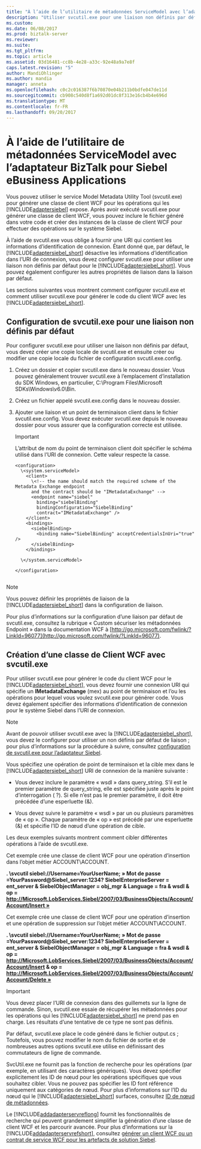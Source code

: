 ```yaml
---
title: "À l’aide de l’utilitaire de métadonnées ServiceModel avec l’adaptateur BizTalk pour Siebel eBusiness Applications | Documents Microsoft"
description: "Utiliser svcutil.exe pour une liaison non définis par défaut, ou pour créer une classe de Client WCF ou le contrat de Service WCF avec l’adaptateur Siebel - Pack de l’adaptateur BizTalk (LOB)"
ms.custom: 
ms.date: 06/08/2017
ms.prod: biztalk-server
ms.reviewer: 
ms.suite: 
ms.tgt_pltfrm: 
ms.topic: article
ms.assetid: 03d16481-cc8b-4e28-a33c-92e48a9a7e8f
caps.latest.revision: "5"
author: MandiOhlinger
ms.author: mandia
manager: anneta
ms.openlocfilehash: c0c2c016387f6b70870e04b211b0bdfe047de11d
ms.sourcegitcommit: cb908c540d8f1a692d01dc8f313e16cb4b4e696d
ms.translationtype: MT
ms.contentlocale: fr-FR
ms.lasthandoff: 09/20/2017
---
```

# <a name="using-the-servicemodel-metadata-utility-tool-with-the-biztalk-adapter-for-siebel-ebusiness-applications"></a>À l’aide de l’utilitaire de métadonnées ServiceModel avec l’adaptateur BizTalk pour Siebel eBusiness Applications
Vous pouvez utiliser le service Model Metadata Utility Tool (svcutil.exe) pour générer une classe de client WCF pour les opérations qui les [!INCLUDE[adaptersiebel](../../includes/adaptersiebel-md.md)] expose. Après avoir exécuté svcutil.exe pour générer une classe de client WCF, vous pouvez inclure le fichier généré dans votre code et créer des instances de la classe de client WCF pour effectuer des opérations sur le système Siebel.  
  
 À l’aide de svcutil.exe vous oblige à fournir une URI qui contient les informations d’identification de connexion. Étant donné que, par défaut, le [!INCLUDE[adaptersiebel_short](../../includes/adaptersiebel-short-md.md)] désactive les informations d’identification dans l’URI de connexion, vous devez configurer svcutil.exe pour utiliser une liaison non définis par défaut pour le [!INCLUDE[adaptersiebel_short](../../includes/adaptersiebel-short-md.md)]. Vous pouvez également configurer les autres propriétés de liaison dans la liaison par défaut.  
  
 Les sections suivantes vous montrent comment configurer svcutil.exe et comment utiliser svcutil.exe pour générer le code du client WCF avec les [!INCLUDE[adaptersiebel_short](../../includes/adaptersiebel-short-md.md)].  
  
##  <a name="BKMK_ConfigureSvcutil"></a>Configuration de svcutil.exe pour une liaison non définis par défaut   
 Pour configurer svcutil.exe pour utiliser une liaison non définis par défaut, vous devez créer une copie locale de svcutil.exe et ensuite créer ou modifier une copie locale du fichier de configuration svcutil.exe.config.  
  
 
1.  Créez un dossier et copier svcutil.exe dans le nouveau dossier. Vous pouvez généralement trouver svcutil.exe à l’emplacement d’installation du SDK Windows, en particulier, C:\Program Files\Microsoft SDKs\Windows\v6.0\Bin.  
  
2.  Créez un fichier appelé svcutil.exe.config dans le nouveau dossier.  
  
3.  Ajouter une liaison et un point de terminaison client dans le fichier svcutil.exe.config. Vous devez exécuter svcutil.exe depuis le nouveau dossier pour vous assurer que la configuration correcte est utilisée.  
  
    > [!IMPORTANT]
    >  L’attribut de nom du point de terminaison client doit spécifier le schéma utilisé dans l’URI de connexion. Cette valeur respecte la casse.  
  
    ```  
    <configuration>  
      \<system.serviceModel>  
        <client>  
          \<!-- the name should match the required scheme of the Metadata Exchange endpoint   
          and the contract should be "IMetadataExchange" -->  
          <endpoint name="siebel"  
            binding="siebelBinding"  
            bindingConfiguration="SiebelBinding"  
            contract="IMetadataExchange" />  
        </client>  
        <bindings>  
          <siebelBinding>  
            <binding name="SiebelBinding" acceptCredentialsInUri="true" />  
          </siebelBinding>  
        </bindings>  
  
      \</system.serviceModel>  
  
    </configuration>  
  
    ```  
  
> [!NOTE]
>  Vous pouvez définir les propriétés de liaison de la [!INCLUDE[adaptersiebel_short](../../includes/adaptersiebel-short-md.md)] dans la configuration de liaison.  
  
 Pour plus d’informations sur la configuration d’une liaison par défaut de svcutil.exe, consultez la rubrique « Custom sécuriser les métadonnées Endpoint » dans la documentation WCF à [http://go.microsoft.com/fwlink/?LinkId=96077](http://go.microsoft.com/fwlink/?LinkId=96077).  
  
## <a name="creating-a-wcf-client-class-with-svcutilexe"></a>Création d’une classe de Client WCF avec svcutil.exe  
 Pour utiliser svcutil.exe pour générer le code du client WCF pour le [!INCLUDE[adaptersiebel_short](../../includes/adaptersiebel-short-md.md)], vous devez fournir une connexion URI qui spécifie un **IMetadataExchange** (mex) au point de terminaison et l’ou les opérations pour lequel vous voulez svcutil.exe pour générer code. Vous devez également spécifier des informations d’identification de connexion pour le système Siebel dans l’URI de connexion.  
  
> [!NOTE]
>  Avant de pouvoir utiliser svcutil.exe avec la [!INCLUDE[adaptersiebel_short](../../includes/adaptersiebel-short-md.md)], vous devez le configurer pour utiliser un non définis par défaut de liaison ; pour plus d’informations sur la procédure à suivre, consultez [configuration de svcutil.exe pour l’adaptateur Siebel](#BKMK_ConfigureSvcutil).  
  
 Vous spécifiez une opération de point de terminaison et la cible mex dans le [!INCLUDE[adaptersiebel_short](../../includes/adaptersiebel-short-md.md)] URI de connexion de la manière suivante :  
  
-   Vous devez inclure le paramètre « wsdl » dans query_string. S’il est le premier paramètre de query_string, elle est spécifiée juste après le point d’interrogation ( ?). Si elle n’est pas le premier paramètre, il doit être précédée d’une esperluette (&).  
  
-   Vous devez suivre le paramètre « wsdl » par un ou plusieurs paramètres de « op ». Chaque paramètre de « op » est précédé par une esperluette (&) et spécifie l’ID de nœud d’une opération de cible.  
  
 Les deux exemples suivants montrent comment cibler différentes opérations à l’aide de svcutil.exe.  
  
 Cet exemple crée une classe de client WCF pour une opération d’insertion dans l’objet métier ACCOUNT\ACCOUNT.  
  
 **. \svcutil siebel://Username=YourUserName; » Mot de passe =YourPassword@Siebel_server:1234? SiebelEnterpriseServer = ent_server & SiebelObjectManager = obj_mgr & Language = fra & wsdl & op = http://Microsoft.LobServices.Siebel/2007/03/BusinessObjects/Account/Account/Insert »**  
  
 Cet exemple crée une classe de client WCF pour une opération d’insertion et une opération de suppression sur l’objet métier ACCOUNT\ACCOUNT.  
  
 **. \svcutil siebel://Username=YourUserName; » Mot de passe =YourPassword@Siebel_server:1234? SiebelEnterpriseServer = ent_server & SiebelObjectManager = obj_mgr & Language = fra & wsdl & op = http://Microsoft.LobServices.Siebel/2007/03/BusinessObjects/Account/Account/Insert & op = http://Microsoft.LobServices.Siebel/2007/03/BusinessObjects/Account/Account/Delete »**  
  
> [!IMPORTANT]
>  Vous devez placer l’URI de connexion dans des guillemets sur la ligne de commande. Sinon, svcutil.exe essaie de récupérer les métadonnées pour les opérations qui les [!INCLUDE[adaptersiebel_short](../../includes/adaptersiebel-short-md.md)] ne prend pas en charge. Les résultats d’une tentative de ce type ne sont pas définis.  
  
 Par défaut, svcutil.exe place le code généré dans le fichier output.cs ; Toutefois, vous pouvez modifier le nom du fichier de sortie et de nombreuses autres options svcutil.exe utilise en définissant des commutateurs de ligne de commande.  
  
 SvcUtil.exe ne fournit pas la fonction de recherche pour les opérations (par exemple, en utilisant des caractères génériques). Vous devez spécifier explicitement les ID de nœud pour les opérations spécifiques que vous souhaitez cibler. Vous ne pouvez pas spécifier les ID font référence uniquement aux catégories de nœud. Pour plus d’informations sur l’ID du nœud qui le [!INCLUDE[adaptersiebel_short](../../includes/adaptersiebel-short-md.md)] surfaces, consultez [ID de nœud de métadonnées](../../adapters-and-accelerators/adapter-siebel/metadata-node-ids1.md).  
  
 Le [!INCLUDE[addadapterservreflong](../../includes/addadapterservreflong-md.md)] fournit les fonctionnalités de recherche qui peuvent grandement simplifier la génération d’une classe de client WCF et les parcourir avancée. Pour plus d’informations sur la [!INCLUDE[addadapterservrefshort](../../includes/addadapterservrefshort-md.md)], consultez [générer un client WCF ou un contrat de service WCF pour les artefacts de solution Siebel](../../adapters-and-accelerators/adapter-siebel/generate-a-wcf-client-or-a-wcf-service-contract-for-siebel-solution-artifacts.md).  
  

